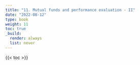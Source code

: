 ```yaml
---
title: "11. Mutual funds and performance evaluation - II"
date: "2022-08-12"
type: book
weight: 11
toc: true
_build:
  render: always
  list: never
---
```


{{< toc >}}
